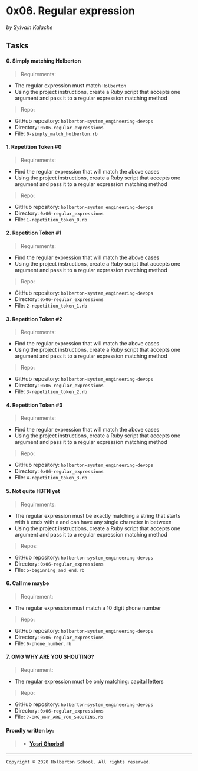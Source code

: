 # 0x06. Regular expression
_by Sylvain Kalache_

## Tasks
#### 0. Simply matching Holberton

>Requirements:
-   The regular expression must match  `Holberton`
-   Using the project instructions, create a Ruby script that accepts one argument and pass it to a regular expression matching method

>Repo:
-   GitHub repository:  `holberton-system_engineering-devops`
-   Directory:  `0x06-regular_expressions`
-   File:  `0-simply_match_holberton.rb`

#### 1. Repetition Token #0

>Requirements:
-   Find the regular expression that will match the above cases
-   Using the project instructions, create a Ruby script that accepts one argument and pass it to a regular expression matching method

>Repo:
-   GitHub repository:  `holberton-system_engineering-devops`
-   Directory:  `0x06-regular_expressions`
-   File:  `1-repetition_token_0.rb`

#### 2. Repetition Token #1

>Requirements:
-   Find the regular expression that will match the above cases
-   Using the project instructions, create a Ruby script that accepts one argument and pass it to a regular expression matching method

>Repo:
-   GitHub repository:  `holberton-system_engineering-devops`
-   Directory:  `0x06-regular_expressions`
-   File:  `2-repetition_token_1.rb`

#### 3. Repetition Token #2

>Requirements:
-   Find the regular expression that will match the above cases
-   Using the project instructions, create a Ruby script that accepts one argument and pass it to a regular expression matching method

>Repo:
-   GitHub repository:  `holberton-system_engineering-devops`
-   Directory:  `0x06-regular_expressions`
-   File:  `3-repetition_token_2.rb`


#### 4. Repetition Token #3

>Requirements:
-   Find the regular expression that will match the above cases
-   Using the project instructions, create a Ruby script that accepts one argument and pass it to a regular expression matching method

>Repo:
-   GitHub repository:  `holberton-system_engineering-devops`
-   Directory:  `0x06-regular_expressions`
-   File:  `4-repetition_token_3.rb`

#### 5. Not quite HBTN yet

>Requirements:
-   The regular expression must be exactly matching a string that starts with  `h`  ends with  `n`  and can have any single character in between
-   Using the project instructions, create a Ruby script that accepts one argument and pass it to a regular expression matching method

>Repos:
-   GitHub repository:  `holberton-system_engineering-devops`
-   Directory:  `0x06-regular_expressions`
-   File:  `5-beginning_and_end.rb`
#### 6. Call me maybe

>Requirement:
-   The regular expression must match a 10 digit phone number

>Repo:
-   GitHub repository:  `holberton-system_engineering-devops`
-   Directory:  `0x06-regular_expressions`
-   File:  `6-phone_number.rb`

#### 7. OMG WHY ARE YOU SHOUTING?

>Requirement:
-   The regular expression must be only matching: capital letters

>Repo:
-   GitHub repository:  `holberton-system_engineering-devops`
-   Directory:  `0x06-regular_expressions`
-   File:  `7-OMG_WHY_ARE_YOU_SHOUTING.rb`

#### Proudly written by:

>- #### [Yosri Ghorbel](https://github.com/YosriGFX)
---
```
Copyright © 2020 Holberton School. All rights reserved.
```
